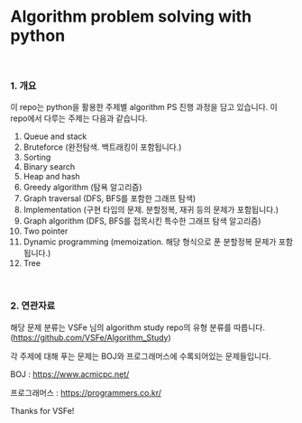 # **Algorithm problem solving with python**
<br>

### **1. 개요**
이 repo는 python을 활용한 주제별 algorithm PS 진행 과정을 담고 있습니다. 이 repo에서 다루는 주제는 다음과 같습니다.

1. Queue and stack
2. Bruteforce (완전탐색. 백트래킹이 포함됩니다.)
3. Sorting
4. Binary search
5. Heap and hash
6. Greedy algorithm (탐욕 알고리즘)
7. Graph traversal (DFS, BFS를 포함한 그래프 탐색)
8. Implementation (구현 타입의 문제. 분할정복, 재귀 등의 문제가 포함됩니다.)
9. Graph algorithm (DFS, BFS를 접목시킨 특수한 그래프 탐색 알고리즘)
10. Two pointer
11. Dynamic programming (memoization. 해당 형식으로 푼 분할정복 문제가 포함됩니다.)
12. Tree

<br>

### **2. 연관자료**
해당 문제 분류는 VSFe 님의 algorithm study repo의 유형 분류를 따릅니다. (https://github.com/VSFe/Algorithm_Study)


각 주제에 대해 푸는 문제는 BOJ와 프로그래머스에 수록되어있는 문제들입니다.

BOJ : https://www.acmicpc.net/

프로그래머스 : https://programmers.co.kr/


Thanks for VSFe!
